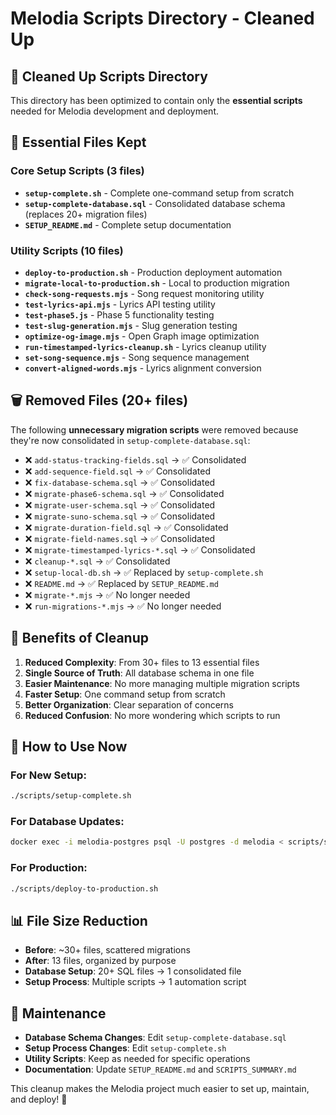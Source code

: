 # Melodia Scripts Directory - Cleaned Up

## 🧹 **Cleaned Up Scripts Directory**

This directory has been optimized to contain only the **essential scripts** needed for Melodia development and deployment.

## 📁 **Essential Files Kept**

### **Core Setup Scripts (3 files)**
- **`setup-complete.sh`** - Complete one-command setup from scratch
- **`setup-complete-database.sql`** - Consolidated database schema (replaces 20+ migration files)
- **`SETUP_README.md`** - Complete setup documentation

### **Utility Scripts (10 files)**
- **`deploy-to-production.sh`** - Production deployment automation
- **`migrate-local-to-production.sh`** - Local to production migration
- **`check-song-requests.mjs`** - Song request monitoring utility
- **`test-lyrics-api.mjs`** - Lyrics API testing utility
- **`test-phase5.js`** - Phase 5 functionality testing
- **`test-slug-generation.mjs`** - Slug generation testing
- **`optimize-og-image.mjs`** - Open Graph image optimization
- **`run-timestamped-lyrics-cleanup.sh`** - Lyrics cleanup utility
- **`set-song-sequence.mjs`** - Song sequence management
- **`convert-aligned-words.mjs`** - Lyrics alignment conversion

## 🗑️ **Removed Files (20+ files)**

The following **unnecessary migration scripts** were removed because they're now consolidated in `setup-complete-database.sql`:

- ❌ `add-status-tracking-fields.sql` → ✅ Consolidated
- ❌ `add-sequence-field.sql` → ✅ Consolidated  
- ❌ `fix-database-schema.sql` → ✅ Consolidated
- ❌ `migrate-phase6-schema.sql` → ✅ Consolidated
- ❌ `migrate-user-schema.sql` → ✅ Consolidated
- ❌ `migrate-suno-schema.sql` → ✅ Consolidated
- ❌ `migrate-duration-field.sql` → ✅ Consolidated
- ❌ `migrate-field-names.sql` → ✅ Consolidated
- ❌ `migrate-timestamped-lyrics-*.sql` → ✅ Consolidated
- ❌ `cleanup-*.sql` → ✅ Consolidated
- ❌ `setup-local-db.sh` → ✅ Replaced by `setup-complete.sh`
- ❌ `README.md` → ✅ Replaced by `SETUP_README.md`
- ❌ `migrate-*.mjs` → ✅ No longer needed
- ❌ `run-migrations-*.mjs` → ✅ No longer needed

## 🎯 **Benefits of Cleanup**

1. **Reduced Complexity**: From 30+ files to 13 essential files
2. **Single Source of Truth**: All database schema in one file
3. **Easier Maintenance**: No more managing multiple migration scripts
4. **Faster Setup**: One command setup from scratch
5. **Better Organization**: Clear separation of concerns
6. **Reduced Confusion**: No more wondering which scripts to run

## 🚀 **How to Use Now**

### **For New Setup:**
```bash
./scripts/setup-complete.sh
```

### **For Database Updates:**
```bash
docker exec -i melodia-postgres psql -U postgres -d melodia < scripts/setup-complete-database.sql
```

### **For Production:**
```bash
./scripts/deploy-to-production.sh
```

## 📊 **File Size Reduction**

- **Before**: ~30+ files, scattered migrations
- **After**: 13 files, organized by purpose
- **Database Setup**: 20+ SQL files → 1 consolidated file
- **Setup Process**: Multiple scripts → 1 automation script

## 🔄 **Maintenance**

- **Database Schema Changes**: Edit `setup-complete-database.sql`
- **Setup Process Changes**: Edit `setup-complete.sh`
- **Utility Scripts**: Keep as needed for specific operations
- **Documentation**: Update `SETUP_README.md` and `SCRIPTS_SUMMARY.md`

This cleanup makes the Melodia project much easier to set up, maintain, and deploy! 🎉
